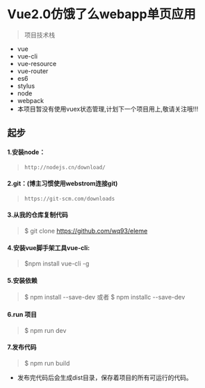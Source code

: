 # Vue2.0仿饿了么webapp单页应用

> 项目技术栈
- vue
- vue-cli
- vue-resource
- vue-router
- es6
- stylus
- node
- webpack
- 本项目暂没有使用vuex状态管理,计划下一个项目用上,敬请关注哦!!!

## 起步
#### 1.安装node：
>`http://nodejs.cn/download/`
#### 2.git：(博主习惯使用webstrom连接git)
>`https://git-scm.com/downloads`
#### 3.从我的仓库复制代码
> $ git clone https://github.com/wq93/eleme
#### 4.安装vue脚手架工具vue-cli:
> $npm install vue-cli -g
#### 5.安装依赖
> $ npm install --save-dev
> 或者 $ npm installc --save-dev
#### 6.run 项目
> $ npm run dev
#### 7.发布代码
> $ npm run build
  - 发布完代码后会生成dist目录，保存着项目的所有可运行的代码。
